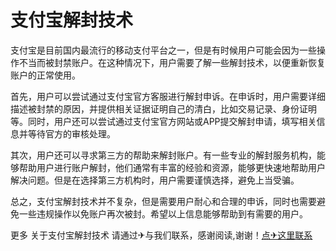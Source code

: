 # 支付宝解封技术

支付宝是目前国内最流行的移动支付平台之一，但是有时候用户可能会因为一些操作不当而被封禁账户。在这种情况下，用户需要了解一些解封技术，以便重新恢复账户的正常使用。

首先，用户可以尝试通过支付宝官方客服进行解封申诉。在申诉时，用户需要详细描述被封禁的原因，并提供相关证据证明自己的清白，比如交易记录、身份证明等。同时，用户还可以尝试通过支付宝官方网站或APP提交解封申请，填写相关信息并等待官方的审核处理。

其次，用户还可以寻求第三方的帮助来解封账户。有一些专业的解封服务机构，能够帮助用户进行账户解封，他们通常有丰富的经验和资源，能够更快速地帮助用户解决问题。但是在选择第三方机构时，用户需要谨慎选择，避免上当受骗。

总之，支付宝解封技术并不复杂，但是需要用户耐心和合理的申诉，同时也需要避免一些违规操作以免账户再次被封。希望以上信息能够帮助到有需要的用户。

更多 关于支付宝解封技术 请通过✈与我们联系，感谢阅读,谢谢！[点✈这里联系](https://c.k02.cc)